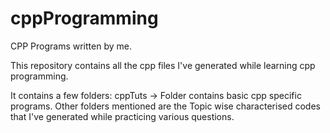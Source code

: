 # cppProgramming
CPP Programs written by me.

This repository contains all the cpp files I've generated while learning cpp programming.

It contains a few folders:
cppTuts -> Folder contains basic cpp specific programs.
Other folders mentioned are the Topic wise characterised codes that I've generated while practicing various questions.
